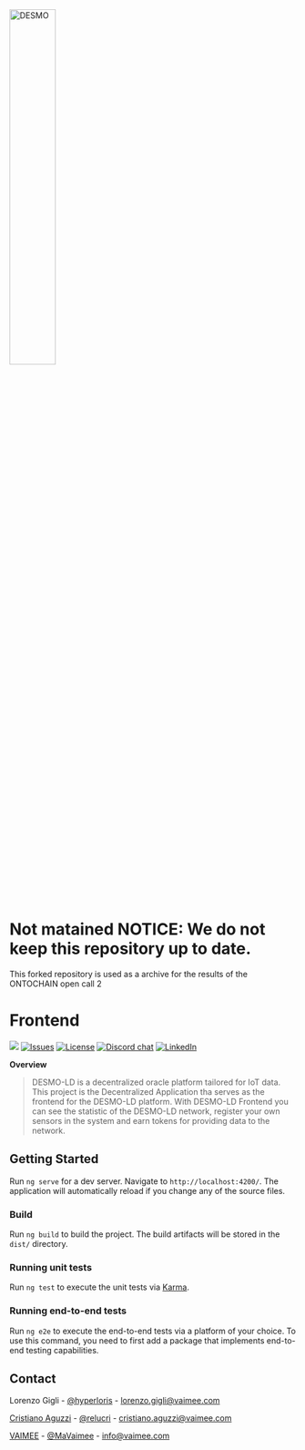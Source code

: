 <img src="https://github.com/vaimee/desmo/blob/main/imgs/desmo-logo.png" width="40%" alt='DESMO'/>

# Not matained NOTICE: We do not keep this repository up to date.
This forked repository is used as a archive for the results of the ONTOCHAIN open call 2

# Frontend
![](https://img.shields.io/badge/Angular-DD0031?style=flat-square&logo=angular&logoColor=white)
<a href="https://github.com/vaimee/desmo-front/issues" target="_blank"><img src="https://img.shields.io/github/issues/vaimee/desmo-front.svg?style=flat-square" alt="Issues" /></a>
<a href="https://github.com/vaimee/desmo-front/main/LICENSE" target="_blank"><img src="https://img.shields.io/github/license/vaimee/desmo-front.svg?style=flat-square" alt="License" /></a>
<a href="https://discord.gg/B7WZswnH" target="_blank"><img src="https://img.shields.io/badge/Discord-7289DA?style=flat-square&logo=discord&logoColor=white&label=desmo" alt="Discord chat" /></a>
<a href="https://www.linkedin.com/company/vaimee/" target="_blank"><img src="https://img.shields.io/badge/-LinkedIn-black.svg?style=flat-square&logo=linkedin&color=blue" alt="LinkedIn" /></a>

**Overview** 

> DESMO-LD is a decentralized oracle platform tailored for IoT data. This project is the Decentralized Application tha serves as the frontend for the DESMO-LD platform. With DESMO-LD Frontend you can see the statistic of the DESMO-LD network, register your own sensors in the system and earn tokens for providing data to the network.

## Getting Started

Run `ng serve` for a dev server. Navigate to `http://localhost:4200/`. The application will automatically reload if you change any of the source files.

### Build

Run `ng build` to build the project. The build artifacts will be stored in the `dist/` directory.

### Running unit tests

Run `ng test` to execute the unit tests via [Karma](https://karma-runner.github.io).

### Running end-to-end tests

Run `ng e2e` to execute the end-to-end tests via a platform of your choice. To use this command, you need to first add a package that implements end-to-end testing capabilities.

## Contact
Lorenzo Gigli - [@hyperloris](https://twitter.com/hyperloris) - [lorenzo.gigli@vaimee.com](mailto://lorenzo.gigli@vaimee.com)

[Cristiano Aguzzi](https://team.vaimee.com/cristiano) - [@relucri](https://twitter.com/relucri) - [cristiano.aguzzi@vaimee.com](mailto://cristiano.aguzzi@vaimee.com)

[VAIMEE](https://vaimee.com) - [@MaVaimee](https://twitter.com/MaVaimee) - [info@vaimee.com](mailto://info@vaimee.com)
